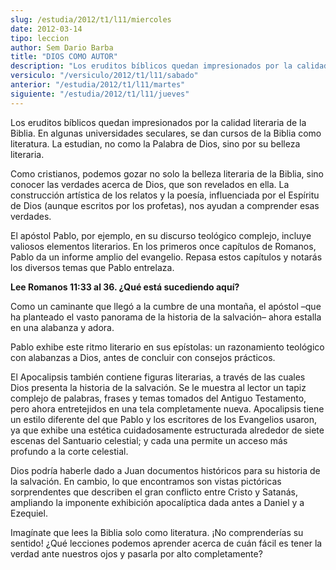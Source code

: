 ```yaml
---
slug: /estudia/2012/t1/l11/miercoles
date: 2012-03-14
tipo: leccion
author: Sem Dario Barba
title: "DIOS COMO AUTOR"
description: "Los eruditos bíblicos quedan impresionados por la calidad literaria de la  Biblia. En algunas universidades seculares, se dan cursos de la Biblia como  literatura. La estudian, no como la Palabra de Dios, sino por su belleza  literaria."
versiculo: "/versiculo/2012/t1/l11/sabado"
anterior: "/estudia/2012/t1/l11/martes"
siguiente: "/estudia/2012/t1/l11/jueves"
---
```


Los eruditos bíblicos quedan impresionados por la calidad literaria de la Biblia. En algunas universidades seculares, se dan cursos de la Biblia como literatura. La estudian, no como la Palabra de Dios, sino por su belleza literaria.

Como cristianos, podemos gozar no solo la belleza literaria de la Biblia, sino conocer las verdades acerca de Dios, que son revelados en ella. La construcción artística de los relatos y la poesía, influenciada por el Espíritu de Dios (aunque escritos por los profetas), nos ayudan a comprender esas verdades.

El apóstol Pablo, por ejemplo, en su discurso teológico complejo, incluye valiosos elementos literarios. En los primeros once capítulos de Romanos, Pablo da un informe amplio del evangelio. Repasa estos capítulos y notarás los diversos temas que Pablo entrelaza.

**Lee Romanos 11:33 al 36. ¿Qué está sucediendo aquí?**

Como un caminante que llegó a la cumbre de una montaña, el apóstol –que ha planteado el vasto panorama de la historia de la salvación– ahora estalla en una alabanza y adora.

Pablo exhibe este ritmo literario en sus epístolas: un razonamiento teológico con alabanzas a Dios, antes de concluir con consejos prácticos.

El Apocalipsis también contiene figuras literarias, a través de las cuales Dios presenta la historia de la salvación. Se le muestra al lector un tapiz complejo de palabras, frases y temas tomados del Antiguo Testamento, pero ahora entretejidos en una tela completamente nueva. Apocalipsis tiene un estilo diferente del que Pablo y los escritores de los Evangelios usaron, ya que exhibe una estética cuidadosamente estructurada alrededor de siete escenas del Santuario celestial; y cada una permite un acceso más profundo a la corte celestial.

Dios podría haberle dado a Juan documentos históricos para su historia de la salvación. En cambio, lo que encontramos son vistas pictóricas sorprendentes que describen el gran conflicto entre Cristo y Satanás, ampliando la imponente exhibición apocalíptica dada antes a Daniel y a Ezequiel.

Imagínate que lees la Biblia solo como literatura. ¡No comprenderías su sentido! ¿Qué lecciones podemos aprender acerca de cuán fácil es tener la verdad ante nuestros ojos y pasarla por alto completamente?
